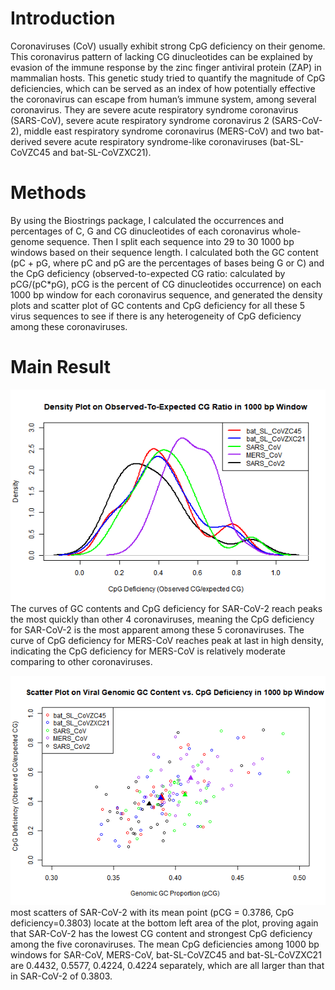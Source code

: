 # Introduction
Coronaviruses (CoV) usually exhibit strong CpG deficiency on their genome. This coronavirus pattern of lacking CG dinucleotides can be explained by evasion of the immune response by the zinc finger antiviral protein (ZAP) in mammalian hosts. This genetic study tried to quantify the magnitude of CpG deficiencies, which can be served as an index of how potentially effective the coronavirus can escape from human’s immune system, among several coronavirus. They are severe acute respiratory syndrome coronavirus (SARS-CoV), severe acute respiratory syndrome coronavirus 2 (SARS-CoV-2), middle east respiratory syndrome coronavirus (MERS-CoV) and two bat-derived severe acute respiratory syndrome-like coronaviruses (bat-SL-CoVZC45 and bat-SL-CoVZXC21).

# Methods
By using the Biostrings package, I calculated the occurrences and percentages of C, G and CG dinucleotides of each coronavirus whole-genome sequence. Then I split each sequence into 29 to 30 1000 bp windows based on their sequence length. I calculated both the GC content (pC + pG, where pC and pG are the percentages of bases being G or C) and the CpG deficiency (observed-to-expected CG ratio: calculated by pCG/(pC*pG), pCG is the percent of CG dinucleotides occurrence) on each 1000 bp window for each coronavirus sequence, and generated the density plots and scatter plot of GC contents and CpG deficiency for all these 5 virus sequences to see if there is any heterogeneity of CpG deficiency among these coronaviruses. 

# Main Result
![alt text](https://github.com/Holin-Chen/coronavirus-CpG-genetic-analysis/blob/main/plots/I_CpG%20plot.png)
The curves of GC contents and CpG deficiency for SAR-CoV-2 reach peaks the most quickly than other 4 coronaviruses, meaning the CpG deficiency for SAR-CoV-2 is the most apparent among these 5 coronaviruses. The curve of CpG deficiency for MERS-CoV reaches peak at last in high density, indicating the CpG deficiency for MERS-CoV is relatively moderate comparing to other coronaviruses.

![alt text](https://github.com/Holin-Chen/coronavirus-CpG-genetic-analysis/blob/main/plots/scatter%20plot.png)
most scatters of SAR-CoV-2 with its mean point (pCG = 0.3786, CpG deficiency=0.3803) locate at the bottom left area of the plot, proving again that SAR-CoV-2 has the lowest CG content and strongest CpG deficiency among the five coronaviruses. The mean CpG deficiencies among 1000 bp windows for SAR-CoV, MERS-CoV, bat-SL-CoVZC45 and bat-SL-CoVZXC21 are 0.4432, 0.5577, 0.4224, 0.4224 separately, which are all larger than that in SAR-CoV-2 of 0.3803. 
